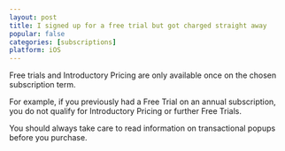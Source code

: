 ```yaml
---
layout: post
title: I signed up for a free trial but got charged straight away
popular: false
categories: [subscriptions]
platform: iOS
---
```

Free trials and Introductory Pricing are only available once on the chosen subscription term.

For example, if you previously had a Free Trial on an annual subscription, you do not qualify for Introductory Pricing or further Free Trials.

You should always take care to read information on transactional popups before you purchase.
